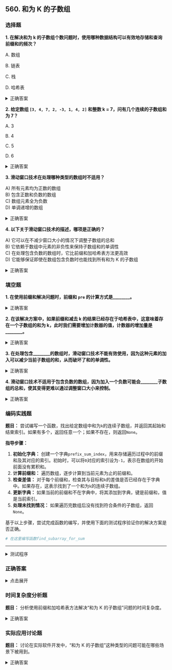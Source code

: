 ## 560. 和为 K 的子数组

### 选择题

**1. 在解决和为 k 的子数组个数问题时，使用哪种数据结构可以有效地存储和查询前缀和的频次？**

A. 数组

B. 链表

C. 栈

D. 哈希表

<details>
  <summary>正确答案</summary>答案： D. 哈希表
</details>

**2. 给定数组 `[3, 4, 7, 2, -3, 1, 4, 2]` 和整数 k = 7，问有几个连续的子数组和为 7？**

A. 3

B. 4

C. 5

D. 6

<details>
  <summary>正确答案</summary>
  <p>答案：B. 4</p>
  <span>和为 7 的连续子数组列表应该是：</span>
  <ul>
    <li><code>[3, 4]</code></li>
    <li><code>[7]</code></li>
    <li><code>[7, 2, -3, 1]</code></li>
    <li><code>[1, 4, 2]</code></li>
  </ul>
</details>

**3. 滑动窗口技术在处理哪种类型的数组时不适用？**

A) 所有元素均为正数的数组  
B) 包含正数和负数的数组  
C) 数组元素全为负数  
D) 单调递增的数组

<details>
  <summary>正确答案</summary>B) 包含正数和负数的数组
</details>

**4. 以下关于滑动窗口技术的描述，哪项是正确的？**

A) 它可以在不减少窗口大小的情况下调整子数组的总和  
B) 它依赖于数组中元素的非负性来保持子数组和的单调性  
C) 在处理包含负数的数组时，它比前缀和加哈希表方法更高效  
D) 它能够保证即使在数组包含负数时也能找到所有和为 K 的子数组

<details>
  <summary>正确答案</summary>B) 它依赖于数组中元素的非负性来保持子数组和的单调性
</details>


### 填空题

**1. 在使用前缀和解决问题时，前缀和 `pre` 的计算方式是________。**
<details>
  <summary>正确答案</summary>答案： 累加当前遍历到的元素值
</details>

**2. 在该解决方案中，如果前缀和减去 k 的结果已经存在于哈希表中，这意味着存在一个子数组的和为 k，此时我们需要增加计数器的值，计数器的增加量是________。**
<details>
  <summary>正确答案</summary>答案： 哈希表中前缀和减去 k 的结果对应的值
</details>

**3. 在处理包含________的数组时，滑动窗口技术不能有效使用，因为这种元素的加入可以减少当前子数组的和，从而破坏了和的单调性。**
<details>
  <summary>正确答案</summary>负数
</details>

**4. 滑动窗口技术不适用于包含负数的数组，因为加入一个负数可能会________子数组的总和，使其变得更难以通过调整窗口大小来控制。**
<details>
  <summary>正确答案</summary>减少
</details>


### 编码实践题

**题目：** 尝试编写一个函数，找出给定数组中和为`k`的连续子数组，并返回其起始和结束索引。如果有多个，返回任意一个；如果不存在，则返回`None`。

**指导步骤：**

1. **初始化字典：** 创建一个字典`prefix_sum_index`，用来存储遍历过程中的前缀和及其对应的索引。初始时，可以将`0`对应的索引设为`-1`，表示在数组的开始前面没有累积和。
2. **计算前缀和：** 遍历数组，逐步计算到当前元素为止的前缀和。
3. **检查差值：** 对于每个前缀和，检查其与目标和`k`的差值是否已经存在于字典中。如果存在，这表示找到了一个和为`k`的连续子数组。
4. **更新字典：** 如果当前的前缀和不在字典中，将其添加到字典，键是前缀和，值是当前索引。
5. **处理未找到情况：** 如果遍历完数组后没有找到符合条件的子数组，返回`None`。

基于以上步骤，尝试完成函数的编写，并使用下面的测试程序验证你的解决方案是否正确。

```python
# 在这里编写函数find_subarray_for_sum
```

---

<details>
  <summary>测试程序</summary>

```python
def test_find_subarray_for_sum():
    test_cases = [
        ([1, 2, 3, 4, 5], 9, (1, 3)),
        ([1, 4, 20, 3, 10, 5], 33, (2, 4)),
        ([1, 4, 0, 0, 3, 10, 5], 7, (1, 4)),
        ([1, 4], 0, None),
    ]

    for i, (nums, k, expected) in enumerate(test_cases):
        result = find_subarray_for_sum(nums, k)
        assert result == expected, f"Test case {i+1} failed: expected {expected}, got {result}"
        print(f"Test case {i+1} passed.")

if __name__ == "__main__":
    test_find_subarray_for_sum()
```
</details>

### 正确答案

<details>
  <summary>点击展开</summary>

```python
def find_subarray_for_sum(nums, k):
    prefix_sum_index = {0: -1}
    current_sum = 0
    for i, num in enumerate(nums):
        current_sum += num
        if (current_sum - k) in prefix_sum_index:
            return (prefix_sum_index[current_sum - k] + 1, i)
        prefix_sum_index[current_sum] = i
    return None
```
</details>


### 时间复杂度分析题

**题目：** 分析使用前缀和加哈希表方法解决“和为 K 的子数组”问题的时间复杂度。

<details>
  <summary>正确答案</summary>答案： O(n)。遍历一次数组，每个元素的哈希表操作是常数级。
</details>

### 实际应用讨论题

**题目：** 讨论在实际软件开发中，“和为 K 的子数组”这种类型的问题可能在哪些场景下被用到。

<details>
  <summary>正确答案</summary>可能的答案：金融分析、生物信息学、网络安全、数据分析、健康监测等领域，特别是处理大数据和优化性能的挑战，如追踪滑动时间窗口内的事务总和、基因序列分析、异常检测等。
</details>

